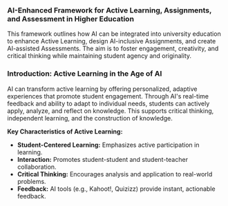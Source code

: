 ### AI-Enhanced Framework for Active Learning, Assignments, and Assessment in Higher Education

This framework outlines how AI can be integrated into university education to enhance Active Learning, design AI-inclusive Assignments, and create AI-assisted Assessments. The aim is to foster engagement, creativity, and critical thinking while maintaining student agency and originality.

### **Introduction: Active Learning in the Age of AI**

AI can transform active learning by offering personalized, adaptive experiences that promote student engagement. Through AI's real-time feedback and ability to adapt to individual needs, students can actively apply, analyze, and reflect on knowledge. This supports critical thinking, independent learning, and the construction of knowledge.

**Key Characteristics of Active Learning:**

* **Student-Centered Learning:** Emphasizes active participation in learning.  
* **Interaction:** Promotes student-student and student-teacher collaboration.  
* **Critical Thinking:** Encourages analysis and application to real-world problems.  
* **Feedback:** AI tools (e.g., Kahoot\!, Quizizz) provide instant, actionable feedback.
